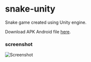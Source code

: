 # snake-unity
Snake game created using Unity engine.

Download APK Android file [here](https://github.com/dzduniak/Snake-Unity/files/1418958/snake.zip).

### screenshot

![Screenshot](https://github.com/dzduniak/Snake-Unity/raw/master/Screenshot.png)
